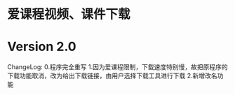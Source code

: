 # 爱课程视频、课件下载
# Version 2.0

ChangeLog:
0.程序完全重写
1.因为爱课程限制，下载速度特别慢，故把原程序的下载功能取消，改为给出下载链接，由用户选择下载工具进行下载
2.新增改名功能
